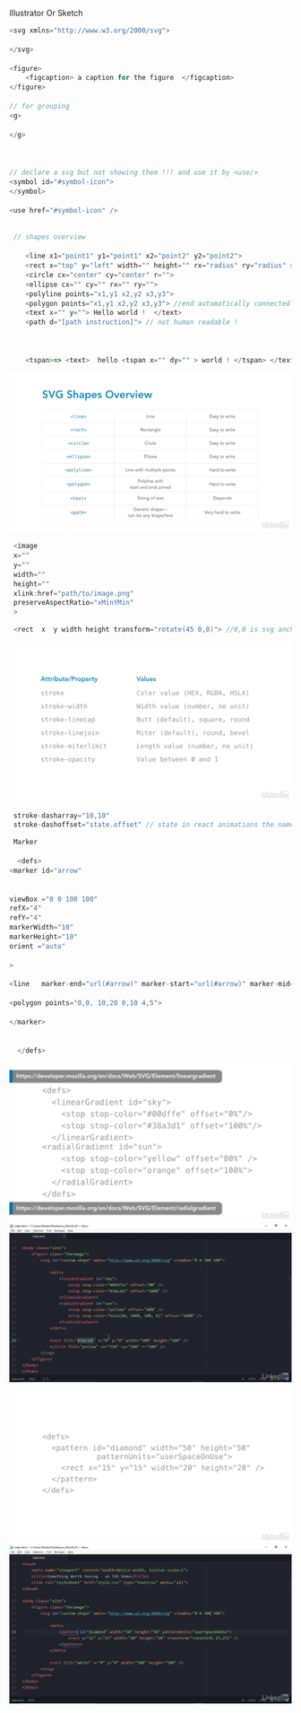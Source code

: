 Illustrator Or Sketch

```javascript
<svg xmlns="http://www.w3.org/2000/svg">

</svg>

<figure>
    <figcaption> a caption for the figure  </figcaption>
</figure>

// for grouping
<g>

</g>



// declare a svg but not showing them !!! and use it by <use/>
<symbol id="#symbol-icon">
</symbol>

<use href="#symbol-icon" />


```

```javascript

 // shapes overview

    <line x1="point1" y1="point1" x2="point2" y2="point2">
    <rect x="top" y="left" width="" height="" rx="radius" ry="radius" >
    <circle cx="center" cy="center" r="">
    <ellipse cx="" cy="" rx="" ry="">
    <polyline points="x1,y1 x2,y2 x3,y3">
    <polygon points="x1,y1 x2,y2 x3,y3"> //end automatically connected
    <text x="" y=""> Hello world !  </text>
    <path d="[path instruction]"> // not human readable !



    <tspan>=> <text>  hello <tspan x="" dy="" > world ! </tspan> </text>

```

![shapes overview](./svg-shapes.png)

```javascript
 <image
 x=""
 y=""
 width=""
 height=""
 xlink:href="path/to/image.png"
 preserveAspectRatio="xMinYMin"
 >

```

```javascript
 <rect  x  y width height transform="rotate(45 0,0)"> //0,0 is svg anchor point not the selected shape

```

![shapes overview](./attributes.png)

```javascript
 stroke-dasharray="10,10"
 stroke-dashoffset="state.offset" // state in react animations the name
```

```javascript
 Marker

  <defs>
<marker id="arrow"


viewBox ="0 0 100 100"
refX="4"
refY="4"
markerWidth="10"
markerHeight="10"
orient ="auto"

>

<line   marker-end="url(#arrow)" marker-start="url(#arrow)" marker-mid="url(#arrow)">

<polygon points="0,0, 10,20 0,10 4,5">

</marker>


  </defs>
```

![shapes overview](./gradient.png)
![shapes overview](./gradiant-sky.png)
![shapes overview](./pattern-1.png)
![shapes overview](./pattern-2.png)
